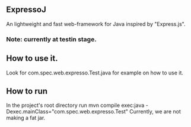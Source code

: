 ## ExpressoJ

An lightweight and fast web-framework for Java inspired by "Express.js".

### Note: currently at testin stage.

## How to use it.

Look for com.spec.web.expresso.Test.java for example on how to use it.


## How to run

In the project's root directory run mvn compile exec:java -Dexec.mainClass="com.spec.web.expresso.Test" 
Currently, we are not making a fat jar.